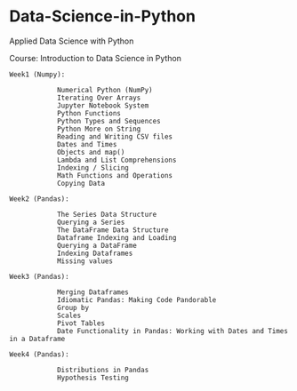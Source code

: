 # Data-Science-in-Python
Applied Data Science with Python

Course: Introduction to Data Science in Python
	
	Week1 (Numpy):
	
				Numerical Python (NumPy)
				Iterating Over Arrays
				Jupyter Notebook System
				Python Functions
				Python Types and Sequences
				Python More on String
				Reading and Writing CSV files
				Dates and Times
				Objects and map()
				Lambda and List Comprehensions
				Indexing / Slicing
				Math Functions and Operations
				Copying Data
				
	Week2 (Pandas):
	
				The Series Data Structure
				Querying a Series
				The DataFrame Data Structure
				Dataframe Indexing and Loading
				Querying a DataFrame
				Indexing Dataframes
				Missing values
				
	Week3 (Pandas):
	
				Merging Dataframes
				Idiomatic Pandas: Making Code Pandorable
				Group by
				Scales
				Pivot Tables
				Date Functionality in Pandas: Working with Dates and Times in a Dataframe
				
	Week4 (Pandas):
	
				Distributions in Pandas
				Hypothesis Testing
				
				
				
				
	
				
				
